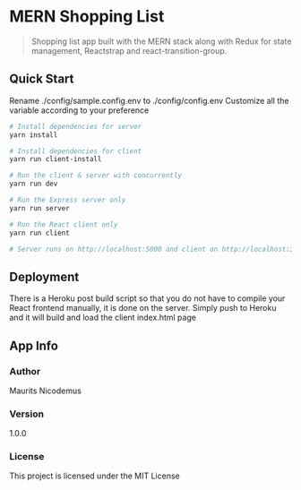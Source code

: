 # MERN Shopping List

> Shopping list app built with the MERN stack along with Redux for state management, Reactstrap and react-transition-group.

## Quick Start

Rename ./config/sample.config.env to ./config/config.env
Customize all the variable according to your preference

```bash
# Install dependencies for server
yarn install

# Install dependencies for client
yarn run client-install

# Run the client & server with concurrently
yarn run dev

# Run the Express server only
yarn run server

# Run the React client only
yarn run client

# Server runs on http://localhost:5000 and client on http://localhost:3000
```

## Deployment

There is a Heroku post build script so that you do not have to compile your React frontend manually, it is done on the server. Simply push to Heroku and it will build and load the client index.html page

## App Info

### Author

Maurits Nicodemus

### Version

1.0.0

### License

This project is licensed under the MIT License
